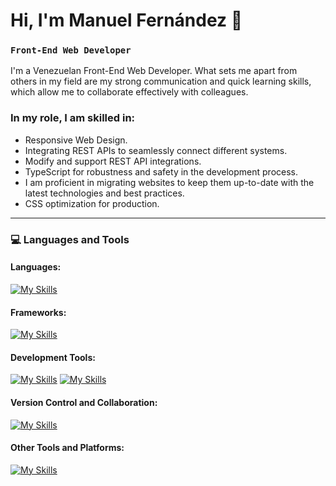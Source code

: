 # Hi, I'm Manuel Fernández 👋

### **`Front-End Web Developer`**

I'm a Venezuelan Front-End Web Developer. What sets me apart from others in my field are my strong communication and quick learning skills, which allow me to collaborate effectively with colleagues. 

### In my role, I am skilled in: 
- Responsive Web Design.
- Integrating REST APIs to seamlessly connect different systems.
- Modify and support REST API integrations.
- TypeScript for robustness and safety in the development process.
- I am proficient in migrating websites to keep them up-to-date with the latest technologies and best practices.
- CSS optimization for production. 

---

### :computer: Languages and Tools

#### Languages:
[![My Skills](https://skillicons.dev/icons?i=js,ts,dart,css,html)](https://skillicons.dev)


#### Frameworks:
[![My Skills](https://skillicons.dev/icons?i=tailwind,vuejs,nuxtjs,astro)](https://skillicons.dev)

#### Development Tools:
[![My Skills](https://skillicons.dev/icons?i=visualstudio)](https://skillicons.dev)
[![My Skills](https://skillicons.dev/icons?i=vscode)](https://skillicons.dev)

#### Version Control and Collaboration:
[![My Skills](https://skillicons.dev/icons?i=git,github)](https://skillicons.dev)

#### Other Tools and Platforms:
[![My Skills](https://skillicons.dev/icons?i=figma)](https://skillicons.dev)

<!--
**manufer24/manufer24** is a ✨ _special_ ✨ repository because its `README.md` (this file) appears on your GitHub profile.

Here are some ideas to get you started:

- 🔭 I’m currently working on ...
- 🌱 I’m currently learning ...
- 👯 I’m looking to collaborate on ...
- 🤔 I’m looking for help with ...
- 💬 Ask me about ...
- 📫 How to reach me: ...
- 😄 Pronouns: ...
- ⚡ Fun fact: ...
-->
